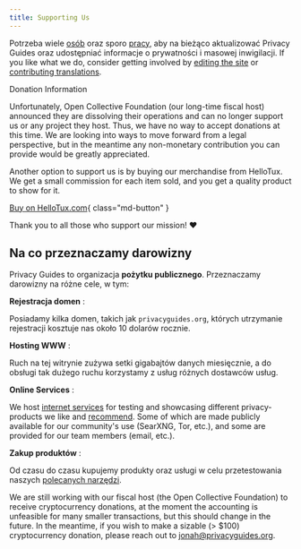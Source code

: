 ```yaml
---
title: Supporting Us
---
```


<!-- markdownlint-disable MD036 -->
Potrzeba wiele [osób](https://github.com/privacyguides/privacyguides.org/graphs/contributors) oraz sporo [pracy](https://github.com/privacyguides/privacyguides.org/pulse/monthly), aby na bieżąco aktualizować Privacy Guides oraz udostępniać informacje o prywatności i masowej inwigilacji. If you like what we do, consider getting involved by [editing the site](https://github.com/privacyguides/privacyguides.org) or [contributing translations](https://crowdin.com/project/privacyguides).

<div class="admonition failure" markdown>
<p class="admonition-title">Donation Information</p>

Unfortunately, Open Collective Foundation (our long-time fiscal host) announced they are dissolving their operations and can no longer support us or any project they host. Thus, we have no way to accept donations at this time. We are looking into ways to move forward from a legal perspective, but in the meantime any non-monetary contribution you can provide would be greatly appreciated.

</div>

Another option to support us is by buying our merchandise from HelloTux. We get a small commission for each item sold, and you get a quality product to show for it.

[Buy on HelloTux.com](https://hellotux.com/privacyguides){ class="md-button" }

Thank you to all those who support our mission! :heart:

## Na co przeznaczamy darowizny

Privacy Guides to organizacja **pożytku publicznego**. Przeznaczamy darowizny na różne cele, w tym:

**Rejestracja domen**
:

Posiadamy kilka domen, takich jak `privacyguides.org`, których utrzymanie rejestracji kosztuje nas około 10 dolarów rocznie.

**Hosting WWW**
:

Ruch na tej witrynie zużywa setki gigabajtów danych miesięcznie, a do obsługi tak dużego ruchu korzystamy z usług różnych dostawców usług.

**Online Services**
:

We host [internet services](https://privacyguides.net) for testing and showcasing different privacy-products we like and [recommend](../tools.md). Some of which are made publicly available for our community's use (SearXNG, Tor, etc.), and some are provided for our team members (email, etc.).

**Zakup produktów**
:

Od czasu do czasu kupujemy produkty oraz usługi w celu przetestowania naszych [polecanych narzędzi](../tools.md).

We are still working with our fiscal host (the Open Collective Foundation) to receive cryptocurrency donations, at the moment the accounting is unfeasible for many smaller transactions, but this should change in the future. In the meantime, if you wish to make a sizable (> $100) cryptocurrency donation, please reach out to [jonah@privacyguides.org](mailto:jonah@privacyguides.org).
